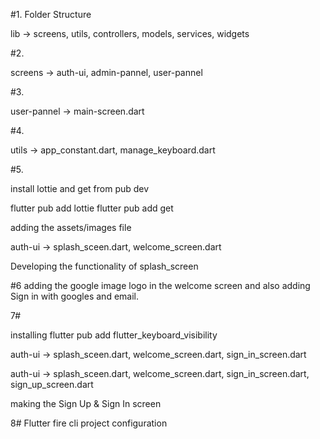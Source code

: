 
#1. Folder Structure

lib -> screens, utils, controllers, models, services, widgets

#2. 

screens -> auth-ui, admin-pannel, user-pannel

#3.

user-pannel -> main-screen.dart

#4.

utils -> app_constant.dart, manage_keyboard.dart

#5.

install lottie and get from pub dev

flutter pub add lottie
flutter pub add get

adding the assets/images file

auth-ui -> splash_sceen.dart, welcome_screen.dart

Developing the functionality of splash_screen

#6 adding the google image logo in the welcome screen and also adding Sign in with googles and email.

7# 

installing
flutter pub add flutter_keyboard_visibility

auth-ui -> splash_sceen.dart, welcome_screen.dart, sign_in_screen.dart

auth-ui -> splash_sceen.dart, welcome_screen.dart, sign_in_screen.dart, sign_up_screen.dart

making the Sign Up & Sign In screen


8# Flutter fire cli project configuration

